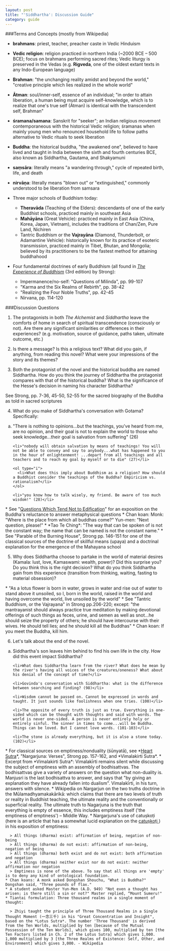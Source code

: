```yaml
---
layout: post
title: "'Siddhartha': Discussion Guide"
category: guide
---
```


###Terms and Concepts (mostly from Wikipedia)
* **brahmans**: priest, teacher, preacher caste in Vedic Hinduism
* **Vedic religion**: religion practiced in northern India (~2000 BCE &ndash; 500 BCE); focus on brahmans performing sacred rites; Vedic liturgy is preserved in the Vedas (e.g. **Rigveda**, one of the oldest extant texts in any Indo-European language)
* **Brahman**: "the unchanging reality amidst and beyond the world," "creative principle which lies realized in the whole world"
* **Ātman**: soul/inner-self, essence of an individual; "in order to attain liberation, a human being must acquire self-knowledge, which is to realize that one's true self (Ātman) is identical with the transcendent self, Brahman"
* **śramana/samana**: Sanskrit for "seeker"; an Indian religious movement contemporaneous with the historical Vedic religion; śramanas when mainly young men who renounced household life to follow paths alternative to Vedic rituals to seek liberation
* **Buddha**: the historical buddha, "the awakened one", believed to have lived and taught in India between the sixth and fourth centuries BCE, also known as Siddhartha, Gautama, and Shakyamuni
* **saṃsāra**: literally means "a wandering through," cycle of repeated birth, life, and death
* **nirvāṇa**: literally means "blown out" or "extinguished," commonly understood to be liberation from samsara
* Three major schools of Buddhism today:
  * **Theravāda** (Teaching of the Elders): descendants of one of the early Buddhist schools, practiced mainly in southeast Asia
  * **Mahāyāna** (Great Vehicle): practiced mainly in East Asia (China, Korea, Japan, Vietnam), includes the traditions of Chan/Zen, Pure Land, Nichiren
  * Tantric Buddhism or the **Vajrayāna** (Diamond, Thunderbolt, or Adamantine Vehicle): historically known for its practice of esoteric transmission, practiced mainly in Tibet, Bhutan, and Mongolia; believed by its practitioners to be the fastest method for attaining buddhahood

* Four fundamental doctrines of early Buddhism (all found in *<a href="http://www.goodreads.com/book/show/1064291.The_Experience_Of_Buddhism" target="_blank">The Experience of Buddhism</a>* (3rd edition) by Strong):
  * Impermanence/no-self: "Questions of Milinda", pp. 99-107
  * "Karma and the Six Realms of Rebirth", pp. 38-42
  * "Realizing the Four Noble Truths", pp. 42-45
  * Nirvana, pp. 114-120

###Discussion Questions
1. The protagonists in both *The Alchemist* and *Siddhartha* leave the comforts of home in search of spiritual transcendence (consciously or not). Are there any significant similarities or differences in their experiences? (e.g. motivation, source of guidance, paths taken, ultimate outcome, etc.)

2. Is there a message? Is this a religious text? What did you gain, if anything, from reading this novel? What were your impressions of the story and its themes?

3. Both the protagonist of the novel and the historical buddha are named Siddhartha. How do you think the journey of Siddhartha the protagonist compares with that of the historical buddha? What is the significance of the Hesse's decision in naming his character Siddhartha?

  <div class="well well-sm">
    See Strong, pp. 7-36, 45-50, 52-55 for the sacred biography of the Buddha as told in sacred scriptures
  </div>

4. What do you make of Siddhartha's conversation with Gotama? Specifically:
  <ol type="a">
    <li>"There is nothing to opinions...but the teachings, you've heard from me, are no opinion, and their goal is not to explain the world to those who seek knowledge...their goal is salvation from suffering" (26)</li>

    <li>"nobody will obtain salvation by means of teachings! You will not be able to convey and say to anybody...what has happened to you in the hour of enlightenment! ...depart from all teachings and all teachers and to reach my goal by myself or to die" (27)</li>

    <ol type="i">
      <li>What does this imply about Buddhism as a religion? How should a Buddhist consider the teachings of the Buddha? Empiricism vs. rationalism?</li>
    </ol>

    <li>"you know how to talk wisely, my friend. Be aware of too much wisdom!" (28)</li>
  </ol>

  <div class="well well-sm">
    * See "<a href="http://www.bartleby.com/45/3/201.html" target="_blank">Questions Which Tend Not to Edification</a>" for an exposition on the Buddha's reluctance to answer metaphysical questions
    * Chan koan:  
    Monk: "Where is the place from which all buddhas come?"  
    Yun-men: "Next question, please!"
    * *Tao Te Ching*: "The way that can be spoken of is not the constant way; the name that can be named is not the constant name."
    * See "Parable of the Burning House", Strong pp. 146-151 for one of the classical sources of the doctrine of skillful means (upaya) and a doctrinal explanation for the emergence of the Mahayana school
  </div>

5. Why does Siddhartha choose to partake in the world of material desires (Kamala: lust, love, Kamaswami: wealth, power)? Did this surprise you? Do you think this is the right decision? What do you think Siddhartha gain from this experience (transition from thinking, waiting, fasting to material obsession)?

  <div class="well well-sm">
    * "As a lotus flower is born in water, grows in water and rise out of water to stand above it unsoiled, so I, born in the world, raised in the world and having overcome the world, live unsoiled by the world"
    * See "Tantric Buddhism, or the Vajrayana" in Strong pp.206-220; except: "the mantrayanist should always practice true meditation by making devotional offerings of such things as feces, urine, and semen as well as snot...he should seize the property of others; he should have intercourse with their wives. He should tell lies; and he should kill all the Buddhas"
    * Chan koan: If you meet the Buddha, kill him.
  </div>

6. Let's talk about the end of the novel.
  <ol type="a">
    <li>Siddhartha's son leaves him behind to find his own life in the city. How did this event impact Siddhartha?</li>

    <li>What does Siddhartha learn from the river? What does he mean by the river's having all voices of the creatures/oneness? What about his denial of the concept of time?</li>

    <li>Govinda's conversation with Siddhartha: what is the difference between searching and finding? (98)</li>

    <li>Wisdom cannot be passed on. Cannot be expressed in words and taught. It just sounds like foolishness when one tries. (100)</li>

    <li>The opposite of every truth is just as true. Everything is one-sided which can be thought with thoughts and said with words. The world is never one-sided. A person is never entirely holy or entirely sinful. The sinner in times to come...will be Buddha. Things can be loved. But I cannot love words. (101-103)</li>

    <li>The stone is already everything, but it is also a stone today. (102)</li>
  </ol>

  <div class="well well-sm">
    * For classical sources on emptiness/nonduality (śūnyatā), see *<a href="http://lapislazulitexts.com/longer_prajnaparamita_hrdaya_sutra.html" target="_blank">Heart Sutra</a>*, "Nargarjuna: Verses", Strong pp. 157-162, and *Vimalakirti Sutra*.
    * Excerpt from *Vimalakirti Sutra*: Vimalakīrti remains silent while discussing the subject of emptiness with an assembly of bodhisattvas. The bodhisattvas give a variety of answers on the question what non-duality is. Manjusri is the last bodhisattva to answer, and says that "by giving an explanation they have already fallen into dualism". Vimalakīrti, in his turn, answers with silence.
    * Wikipedia on Nargarjun on the two truths doctrine in the Mūlamadhyamakakārikā: which claims that there are two levels of truth or reality in Buddhist teaching, the ultimate reality and the conventionally or superficial reality. The ultimate truth to Nagarjuna is the truth that everything is empty of essence, this includes emptiness itself ('the emptiness of emptiness') &ndash; Middle Way.
    * Nargarjuna's use of catuṣkoṭi (here is an article that has a somewhat lucid explanation on the <a href="http://aeon.co/magazine/philosophy/logic-of-buddhist-philosophy/" target="_blank">catuṣkoṭi </a>) in his exposition of emptiness:

      > All things (dharma) exist: affirmation of being, negation of non-being  
      > All things (dharma) do not exist: affirmation of non-being, negation of being  
      > All things (dharma) both exist and do not exist: both affirmation and negation  
      > All things (dharma) neither exist nor do not exist: neither affirmation nor negation  
      > Emptiness is none of the above. To say that all things are 'empty' is to deny any kind of ontological foundation.
    * Chan koans: A monk asked Dongshan Shouchu, "What is Buddha?" Dongshan said, "Three pounds of flax."
    * A student asked Master Yun-Men (A.D. 949) "Not even a thought has arisen; is there still a sin or not?" Master replied, “Mount Sumeru!"
    * Tiantai formulation: Three thousand realms in a single moment of thought:

      > Zhiyi taught the principle of Three Thousand Realms in a Single Thought Moment (一念三千) in his "Great Concentration and Insight", based on the *Lotus Sutra*. The number 'Three Thousand' is derived from the Ten Worlds, multiplied by ten [because of the Mutual Possession of the Ten Worlds], which gives 100, multiplied by ten [the Ten Factors listed in Ch. 2 of the Lotus Sutra] which gives 1,000. 1,000 multiplied by 3 [the Three Realms of Existence: Self, Other, and Environment] which gives 3,000. - Wikipedia
</div>

